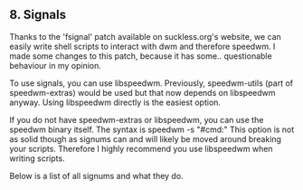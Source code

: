 
## 8. Signals

Thanks to the 'fsignal' patch available on suckless.org's website, we can easily write shell scripts to interact with dwm and therefore speedwm.
I made some changes to this patch, because it has some.. questionable behaviour in my opinion.

To use signals, you can use libspeedwm. Previously, speedwm-utils (part of speedwm-extras) would be used but that now depends on libspeedwm anyway. Using libspeedwm directly is the easiest option.

If you do not have speedwm-extras or libspeedwm, you can use the speedwm binary itself. The syntax is speedwm -s "#cmd:<signum>"
This option is not as solid though as signums can and will likely be moved around breaking your scripts. Therefore I highly recommend you use libspeedwm when writing scripts.

Below is a list of all signums and what they do.

